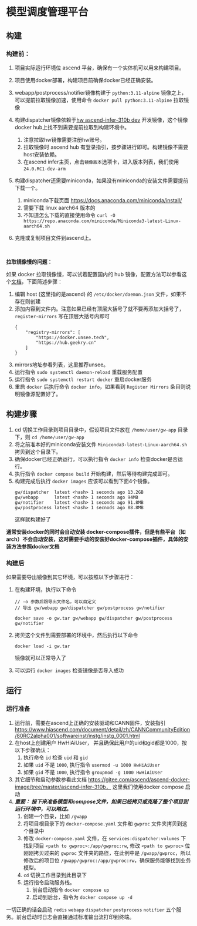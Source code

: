 # 模型调度管理平台

## 构建

### 构建前：

1. 项目实际运行环境位 ascend 平台，确保有一个实体机可以用来构建项目。
2. 项目使用docker部署，构建项目前确保docker已经正确安装。
3. webapp/postprocess/notifier镜像构建于 `python:3.11-alpine` 镜像之上，可以提前拉取镜像加速，使用命令 `docker pull python:3.11-alpine` 拉取镜像
4. 构建dispatcher镜像依赖于[hw ascend-infer-310b dev](https://www.hiascend.com/developer/ascendhub/detail/fa3de8a80fd04830b3c396a4cb6f69b5) 开发镜像，这个镜像docker hub上找不到需要提前拉取到构建环境中。

    1. 注意拉取hw镜像需要注册hw账号。
    2. 拉取镜像时 ascend hub 有登录指引，按步骤进行即可。构建镜像不需要host安装依赖。
    3. 在ascend infer主页，点击`镜像版本`选项卡，进入版本列表，我们使用 `24.0.RC1-dev-arm`

5. 构建dispatcher还需要miniconda，如果没有miniconda的安装文件需要提前下载一个。

    1. miniconda下载页面 https://docs.anaconda.com/miniconda/install/
    2. 需要下载 linux aarch64 版本的
    3. 不知道怎么下载的直接使用命令 `curl -O https://repo.anaconda.com/miniconda/Miniconda3-latest-Linux-aarch64.sh`

6. 克隆或复制项目文件到ascend上。

<br>

**拉取镜像慢的问题：**

如果 docker 拉取镜像慢，可以试着配置国内的 hub 镜像，配置方法可以参看这个[文档](https://gist.github.com/y0ngb1n/7e8f16af3242c7815e7ca2f0833d3ea6)，下面简述步骤：

1. 编辑 host (这里指的是ascend) 的 `/etc/docker/daemon.json` 文件，如果不存在则创建
2. 添加内容到文件内。注意如果已经有顶层大括号了就不要再添加大括号了，`register-mirrors` 写在顶层大括号内即可
    ```
    {
        "registry-mirrors": [
            "https://docker.unsee.tech",
            "https://hub.geekry.cn"
        ]
    }
    ```
3. mirrors地址参看列表，这里推荐unsee。
4. 运行指令 `sudo systemctl daemon-reload` 重载服务配置
5. 运行指令 `sudo systemctl restart docker` 重启docker服务
6. 重启 `docker` 后执行命令 `docker info`，如果看到 `Register Mirrors` 条目则说明镜像源配置好了。


## 构建步骤

1. cd 切换工作目录到项目目录中，假设项目文件放在 `/home/user/gw-app` 目录下，则 `cd /home/user/gw-app`
2. 将之前准本好的miniconda安装文件 `Miniconda3-latest-Linux-aarch64.sh` 拷贝到这个目录下。
3. 确保docker已经正确运行，可以执行指令 `docker info` 检查docker是否运行。
4. 执行指令 `docker compose build` 开始构建，然后等待构建完成即可。
5. 构建完成后执行 `docker images` 应该可以看到下面4个镜像。
    ```
    gw/dispatcher  latest <hash> 1 seconds ago 13.2GB
    gw/webapp      latest <hash> 1 seconds ago 94MB
    gw/notifier    latest <hash> 1 seconds ago 91.8MB
    gw/postprocess latest <hash> 1 secnods ago 88.8MB
    ```
    这样就构建好了


**通常安装docker的同时会自动安装 docker-compose插件，但是有些平台（如arch）不会自动安装，这时需要手动的安装好docker-compose插件，具体的安装方法参照docker文档**


### 构建后

如果需要导出镜像到其它环境，可以按照以下步骤进行：

1. 在构建环境，执行以下命令
    ```
    // -o 参数后跟导出文件名，可以自定义
    // 导出 gw/webapp gw/dispatcher gw/postprocess gw/notifier

    docker save -o gw.tar gw/webapp gw/dispatcher gw/postprocess gw/notifier
    ```

2. 拷贝这个文件到需要部署的环境中，然后执行以下命令
    ```
    docker load -i gw.tar
    ```
    镜像就可以正常导入了

3. 可以运行 `docker images` 检查镜像是否导入成功


## 运行

### 运行准备

1. 运行前，需要在ascend上正确的安装驱动和CANN固件，安装指引 https://www.hiascend.com/document/detail/zh/CANNCommunityEdition/80RC2alpha001/softwareinst/instg/instg_0001.html
2. 在host上创建用户 HwHiAiUser， 并且确保此用户的uid和gid都是1000，按以下步骤确认：
    1. 执行命令 `id` 检查 `uid` 和 `gid`
    2. 如果 `uid` 不是 `1000`, 执行指令 `usermod -u 1000 HwHiAiUser`
    3. 如果 `gid` 不是 `1000`, 执行指令 `groupmod -g 1000 HwHiAiUser`
3. 其它细节和启动参数参看此文档 https://gitee.com/ascend/ascend-docker-image/tree/master/ascend-infer-310b， 这里我们使用docker compose 启动
4. ***重要： 接下来准备模型和compose文件，如果已经拷贝或克隆了整个项目到运行环境中，可以略过。***
    1. 创建一个目录，比如 `/gwapp`
    2. 将项目根目录下的 `docker-compose.yaml` 文件和 `gwproc` 文件夹拷贝到这个目录中
    3. 修改 `docker-compose.yaml` 文件，在 `services:dispatcher:volumes` 下找到项目 `<path to gwproc>:/app/gwproc:rw`, 修改 `<path to gwproc>` 位刚刚拷贝过来的 `gwproc` 文件夹的路径，在此例中是 `/gwapp/gwproc`，所以修改后的项目位 `/gwapp/gwproc:/app/gwproc:rw`，确保服务能够找到业务模型。
    4. `cd` 切换工作目录到此目录下
    5. 运行指令启动服务栈。
        1. 前台启动指令 `docker compose up`
        2. 启动到后台，指令为 `docker compose up -d`
    

一切正确的话会启动 `redis` `webapp` `dispatcher` `postprocess` `notifier` 五个服务。前台启动时日志会直接通过标准输出流打印到终端。